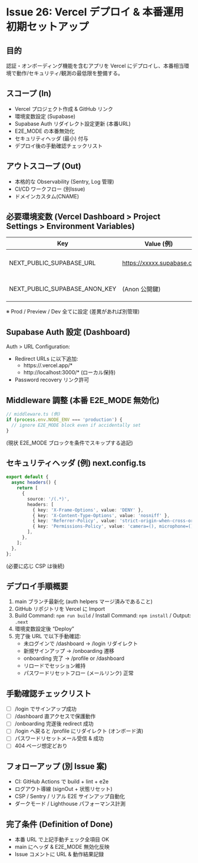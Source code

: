 # Issue 26: Vercel デプロイ & 本番運用初期セットアップ

## 目的
認証・オンボーディング機能を含むアプリを Vercel にデプロイし、本番相当環境で動作/セキュリティ/観測の最低限を整備する。

## スコープ (In)
- Vercel プロジェクト作成 & GitHub リンク
- 環境変数設定 (Supabase)
- Supabase Auth リダイレクト設定更新 (本番URL)
- E2E_MODE の本番無効化
- セキュリティヘッダ (最小) 付与
- デプロイ後の手動確認チェックリスト

## アウトスコープ (Out)
- 本格的な Observability (Sentry, Log 管理)
- CI/CD ワークフロー (別Issue)
- ドメインカスタム(CNAME)

## 必要環境変数 (Vercel Dashboard > Project Settings > Environment Variables)
| Key | Value (例) | Note |
|-----|-----------|------|
| NEXT_PUBLIC_SUPABASE_URL | https://xxxxx.supabase.co | Supabase プロジェクト URL |
| NEXT_PUBLIC_SUPABASE_ANON_KEY | (Anon 公開鍵) | Public ANON Key |

※ Prod / Preview / Dev 全てに設定 (差異があれば別管理)

## Supabase Auth 設定 (Dashboard)
Auth > URL Configuration:
- Redirect URLs に以下追加: 
  - https://<vercel-app>.vercel.app/*
  - http://localhost:3000/* (ローカル保持)
- Password recovery リンク許可

## Middleware 調整 (本番 E2E_MODE 無効化)
```ts
// middleware.ts (例)
if (process.env.NODE_ENV === 'production') {
  // ignore E2E_MODE block even if accidentally set
}
```
(現状 E2E_MODE ブロックを条件でスキップする追記)

## セキュリティヘッダ (例) next.config.ts
```ts
export default {
  async headers() {
    return [
      {
        source: '/(.*)',
        headers: [
          { key: 'X-Frame-Options', value: 'DENY' },
          { key: 'X-Content-Type-Options', value: 'nosniff' },
          { key: 'Referrer-Policy', value: 'strict-origin-when-cross-origin' },
          { key: 'Permissions-Policy', value: 'camera=(), microphone=(), geolocation=()' },
        ],
      },
    ];
  },
};
```
(必要に応じ CSP は後続)

## デプロイ手順概要
1. main ブランチ最新化 (auth helpers マージ済みであること)
2. GitHub リポジトリを Vercel に Import
3. Build Command: `npm run build` / Install Command: `npm install` / Output: `.next`
4. 環境変数設定後 “Deploy”
5. 完了後 URL で以下手動確認:
   - 未ログインで /dashboard → /login リダイレクト
   - 新規サインアップ → /onboarding 遷移
   - onboarding 完了 → /profile or /dashboard
   - リロードでセッション維持
   - パスワードリセットフロー (メールリンク) 正常

## 手動確認チェックリスト
- [ ] /login でサインアップ成功
- [ ] /dashboard 直アクセスで保護動作
- [ ] /onboarding 完遂後 redirect 成功
- [ ] /login へ戻ると /profile にリダイレクト (オンボード済)
- [ ] パスワードリセットメール受信 & 成功
- [ ] 404 ページ想定どおり

## フォローアップ (別 Issue 案)
- CI: GitHub Actions で build + lint + e2e
- ログアウト導線 (signOut + 状態リセット)
- CSP / Sentry / リアル E2E サインアップ自動化
- ダークモード / Lighthouse パフォーマンス計測

## 完了条件 (Definition of Done)
- 本番 URL で上記手動チェック全項目 OK
- main にヘッダ & E2E_MODE 無効化反映
- Issue コメントに URL & 動作結果記録

